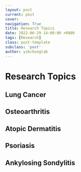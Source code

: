 ```yaml
---
layout: post
current: post
cover: 
navigation: True
title: Research Topics
date: 2022-06-29 14:00:00 +0900
tags: [Research]
class: post-template
subclass: 'post'
author: ysbchonglab
---
```


# Research Topics

## Lung Cancer

## Osteoarthritis

## Atopic Dermatitis

## Psoriasis

## Ankylosing Sondylitis
